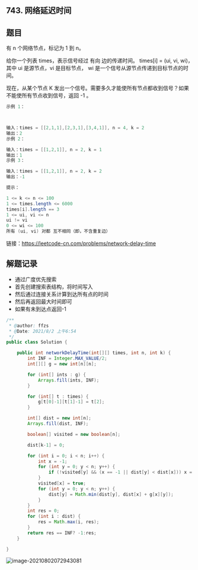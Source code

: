 ## 743. 网络延迟时间

## 题目

有 n 个网络节点，标记为 1 到 n。

给你一个列表 times，表示信号经过 有向 边的传递时间。 times[i] = (ui, vi, wi)，其中 ui 是源节点，vi 是目标节点， wi 是一个信号从源节点传递到目标节点的时间。

现在，从某个节点 K 发出一个信号。需要多久才能使所有节点都收到信号？如果不能使所有节点收到信号，返回 -1 。 

```java
示例 1：



输入：times = [[2,1,1],[2,3,1],[3,4,1]], n = 4, k = 2
输出：2
示例 2：

输入：times = [[1,2,1]], n = 2, k = 1
输出：1
示例 3：

输入：times = [[1,2,1]], n = 2, k = 2
输出：-1
```



```java
提示：

1 <= k <= n <= 100
1 <= times.length <= 6000
times[i].length == 3
1 <= ui, vi <= n
ui != vi
0 <= wi <= 100
所有 (ui, vi) 对都 互不相同（即，不含重复边）
```


链接：https://leetcode-cn.com/problems/network-delay-time

## 解题记录

+ 通过广度优先搜索
+ 首先创建搜索表结构，将时间写入
+ 然后通过连接关系计算到达所有点的时间
+ 然后再返回最大时间即可
+ 如果有未到达点返回-1

```java
/**
 * @author: ffzs
 * @Date: 2021/8/2 上午6:54
 */
public class Solution {

    public int networkDelayTime(int[][] times, int n, int k) {
        int INF = Integer.MAX_VALUE/2;
        int[][] g = new int[n][n];

        for (int[] ints : g) {
            Arrays.fill(ints, INF);
        }

        for (int[] t : times) {
            g[t[0]-1][t[1]-1] = t[2];
        }

        int[] dist = new int[n];
        Arrays.fill(dist, INF);

        boolean[] visited = new boolean[n];

        dist[k-1] = 0;

        for (int i = 0; i < n; i++) {
            int x = -1;
            for (int y = 0; y < n; y++) {
                if (!visited[y] && (x == -1 || dist[y] < dist[x])) x = y;
            }
            visited[x] = true;
            for (int y = 0; y < n; y++) {
                dist[y] = Math.min(dist[y], dist[x] + g[x][y]);
            }
        }
        int res = 0;
        for (int i : dist) {
            res = Math.max(i, res);
        }
        return res == INF? -1:res;
    }

}
```

![image-20210802072943081](https://gitee.com/ffzs/picture_go/raw/master/img/image-20210802072943081.png)